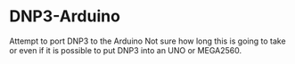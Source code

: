 # DNP3-Arduino
Attempt to port DNP3 to the Arduino
Not sure how long this is going to take or even if it is possible to put DNP3 into an UNO or MEGA2560.
